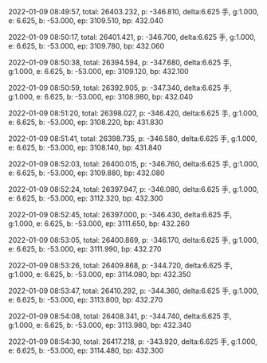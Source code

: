 2022-01-09 08:49:57, total: 26403.232, p: -346.810, delta:6.625 手, g:1.000, e: 6.625, b: -53.000, ep: 3109.510, bp: 432.040

2022-01-09 08:50:17, total: 26401.421, p: -346.700, delta:6.625 手, g:1.000, e: 6.625, b: -53.000, ep: 3109.780, bp: 432.060

2022-01-09 08:50:38, total: 26394.594, p: -347.680, delta:6.625 手, g:1.000, e: 6.625, b: -53.000, ep: 3109.120, bp: 432.100

2022-01-09 08:50:59, total: 26392.905, p: -347.340, delta:6.625 手, g:1.000, e: 6.625, b: -53.000, ep: 3108.980, bp: 432.040

2022-01-09 08:51:20, total: 26398.027, p: -346.420, delta:6.625 手, g:1.000, e: 6.625, b: -53.000, ep: 3108.220, bp: 431.830

2022-01-09 08:51:41, total: 26398.735, p: -346.580, delta:6.625 手, g:1.000, e: 6.625, b: -53.000, ep: 3108.140, bp: 431.840

2022-01-09 08:52:03, total: 26400.015, p: -346.760, delta:6.625 手, g:1.000, e: 6.625, b: -53.000, ep: 3109.880, bp: 432.080

2022-01-09 08:52:24, total: 26397.947, p: -346.080, delta:6.625 手, g:1.000, e: 6.625, b: -53.000, ep: 3112.320, bp: 432.300

2022-01-09 08:52:45, total: 26397.000, p: -346.430, delta:6.625 手, g:1.000, e: 6.625, b: -53.000, ep: 3111.650, bp: 432.260

2022-01-09 08:53:05, total: 26400.869, p: -346.170, delta:6.625 手, g:1.000, e: 6.625, b: -53.000, ep: 3111.990, bp: 432.270

2022-01-09 08:53:26, total: 26409.868, p: -344.720, delta:6.625 手, g:1.000, e: 6.625, b: -53.000, ep: 3114.080, bp: 432.350

2022-01-09 08:53:47, total: 26410.292, p: -344.360, delta:6.625 手, g:1.000, e: 6.625, b: -53.000, ep: 3113.800, bp: 432.270

2022-01-09 08:54:08, total: 26408.341, p: -344.740, delta:6.625 手, g:1.000, e: 6.625, b: -53.000, ep: 3113.980, bp: 432.340

2022-01-09 08:54:30, total: 26417.218, p: -343.920, delta:6.625 手, g:1.000, e: 6.625, b: -53.000, ep: 3114.480, bp: 432.300